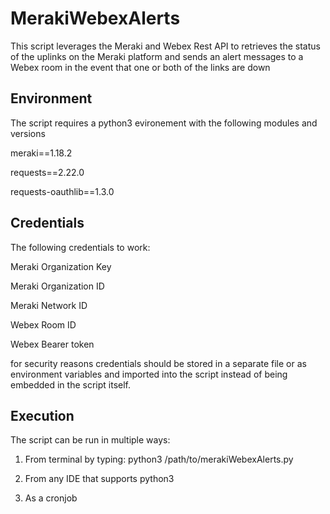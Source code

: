 # MerakiWebexAlerts
This script leverages the Meraki and Webex Rest API to retrieves the status of the uplinks on the Meraki platform and sends an alert messages to a Webex room in the event that one or both of the links are down


## Environment
The script requires a python3 evironement with the following modules and versions

meraki==1.18.2

requests==2.22.0

requests-oauthlib==1.3.0

## Credentials
The following credentials to work:

Meraki Organization Key

Meraki Organization ID

Meraki Network ID

Webex Room ID

Webex Bearer token

for security reasons credentials should be stored in a separate file or as environment variables and imported into the script instead of being embedded in the script itself.

## Execution
The script can be run in multiple ways:

1. From terminal by typing: python3 /path/to/merakiWebexAlerts.py

2. From any IDE that supports python3

3. As a cronjob
